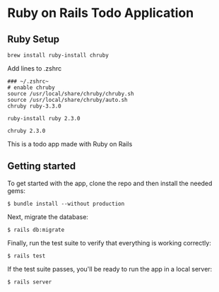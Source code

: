 # Ruby on Rails Todo Application


## Ruby Setup

```
brew install ruby-install chruby
```

Add lines to .zshrc
```
### ~/.zshrc~
# enable chruby
source /usr/local/share/chruby/chruby.sh
source /usr/local/share/chruby/auto.sh
chruby ruby-3.3.0
```

```
ruby-install ruby 2.3.0

chruby 2.3.0
```

This is a todo app made with Ruby on Rails

## Getting started

To get started with the app, clone the repo and then install the needed gems:

```
$ bundle install --without production
```

Next, migrate the database:

```
$ rails db:migrate
```

Finally, run the test suite to verify that everything is working correctly:

```
$ rails test
```

If the test suite passes, you'll be ready to run the app in a local server:

```
$ rails server
```
